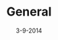 ---
title: General
date: 3-9-2014
layout: subblog
subblog: general
comments: false
permalink: blogs/general/
---